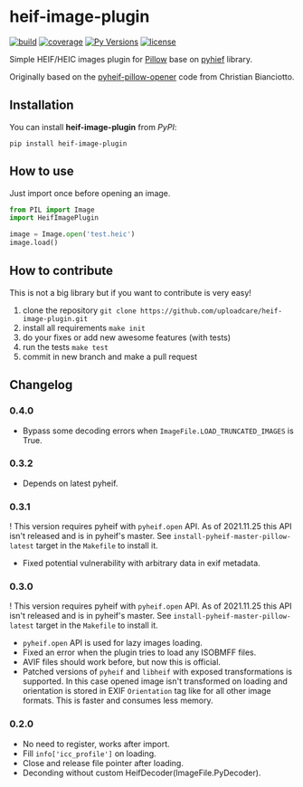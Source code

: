 # heif-image-plugin

[![build](https://travis-ci.org/uploadcare/heif-image-plugin.svg?branch=master)](https://travis-ci.org/uploadcare/heif-image-plugin)
[![coverage](https://img.shields.io/codecov/c/gh/uploadcare/heif-image-plugin)](https://codecov.io/gh/uploadcare/heif-image-plugin)
[![Py Versions](https://img.shields.io/pypi/pyversions/heif-image-plugin)](https://pypi.python.org/pypi/heif-image-plugin/)
[![license](https://img.shields.io/github/license/uploadcare/heif-image-plugin)](https://pypi.python.org/pypi/heif-image-plugin/)

Simple HEIF/HEIC images plugin for [Pillow](https://pillow.readthedocs.io)
base on [pyhief](https://github.com/carsales/pyheif#pyheif) library.

Originally based on the [pyheif-pillow-opener](https://github.com/ciotto/pyheif-pillow-opener)
code from Christian Bianciotto.

## Installation

You can install **heif-image-plugin** from *PyPI*:

`pip install heif-image-plugin`

## How to use

Just import once before opening an image.

```python
from PIL import Image
import HeifImagePlugin

image = Image.open('test.heic')
image.load()
```

## How to contribute

This is not a big library but if you want to contribute is very easy!

 1. clone the repository `git clone https://github.com/uploadcare/heif-image-plugin.git`
 1. install all requirements `make init`
 1. do your fixes or add new awesome features (with tests)
 1. run the tests `make test`
 1. commit in new branch and make a pull request


## Changelog

### 0.4.0

* Bypass some decoding errors when `ImageFile.LOAD_TRUNCATED_IMAGES` is True.

### 0.3.2

* Depends on latest pyheif.

### 0.3.1

! This version requires pyheif with `pyheif.open` API. As of 2021.11.25 this API
isn't released and is in pyheif's master. See `install-pyheif-master-pillow-latest`
target in the `Makefile` to install it.

* Fixed potential vulnerability with arbitrary data in exif metadata.

### 0.3.0

! This version requires pyheif with `pyheif.open` API. As of 2021.11.25 this API
isn't released and is in pyheif's master. See `install-pyheif-master-pillow-latest`
target in the `Makefile` to install it.

* `pyheif.open` API is used for lazy images loading.
* Fixed an error when the plugin tries to load any ISOBMFF files.
* AVIF files should work before, but now this is official.
* Patched versions of `pyheif` and `libheif` with exposed transformations is supported.
  In this case opened image isn't transformed on loading and orientation is stored
  in EXIF `Orientation` tag like for all other image formats.
  This is faster and consumes less memory.

### 0.2.0

* No need to register, works after import.
* Fill `info['icc_profile']` on loading.
* Close and release file pointer after loading.
* Deconding without custom HeifDecoder(ImageFile.PyDecoder).
